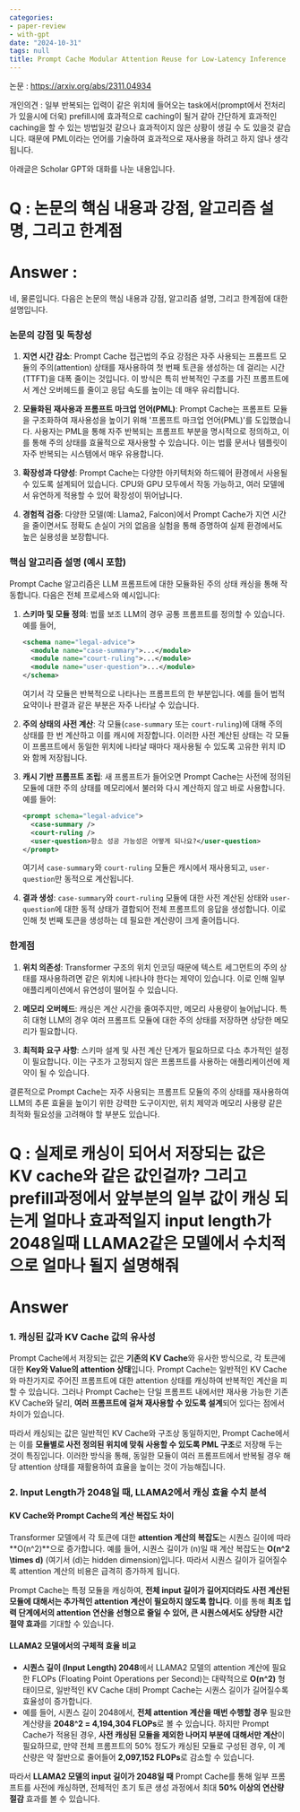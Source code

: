 ```yaml
---
categories:
- paper-review
- with-gpt
date: "2024-10-31"
tags: null
title: Prompt Cache Modular Attention Reuse for Low-Latency Inference
---
```


논문 : https://arxiv.org/abs/2311.04934

개인의견 : 일부 반복되는 입력이 같은 위치에 들어오는 task에서(prompt에서 전처리가 있을시에 더욱) prefill시에 효과적으로 caching이 될거 같아 간단하게 효과적인 caching을 할 수 있는 방법일것 같으나 효과적이지 않은 상황이 생길 수 도 있을것 같습니다. 때문에 PML이라는 언어를 기술하여 효과적으로 재사용을 하려고 하지 않나 생각됩니다.

아래글은 Scholar GPT와 대화를 나눈 내용입니다.

# Q : 논문의 핵심 내용과 강점, 알고리즘 설명, 그리고 한계점

# Answer : 
네, 물론입니다. 다음은 논문의 핵심 내용과 강점, 알고리즘 설명, 그리고 한계점에 대한 설명입니다.

### 논문의 강점 및 독창성
1. **지연 시간 감소**: Prompt Cache 접근법의 주요 강점은 자주 사용되는 프롬프트 모듈의 주의(attention) 상태를 재사용하여 첫 번째 토큰을 생성하는 데 걸리는 시간(TTFT)을 대폭 줄이는 것입니다. 이 방식은 특히 반복적인 구조를 가진 프롬프트에서 계산 오버헤드를 줄이고 응답 속도를 높이는 데 매우 유리합니다.
   
2. **모듈화된 재사용과 프롬프트 마크업 언어(PML)**: Prompt Cache는 프롬프트 모듈을 구조화하여 재사용성을 높이기 위해 '프롬프트 마크업 언어(PML)'를 도입했습니다. 사용자는 PML을 통해 자주 반복되는 프롬프트 부분을 명시적으로 정의하고, 이를 통해 주의 상태를 효율적으로 재사용할 수 있습니다. 이는 법률 문서나 템플릿이 자주 반복되는 시스템에서 매우 유용합니다.

3. **확장성과 다양성**: Prompt Cache는 다양한 아키텍처와 하드웨어 환경에서 사용될 수 있도록 설계되어 있습니다. CPU와 GPU 모두에서 작동 가능하고, 여러 모델에서 유연하게 적용할 수 있어 확장성이 뛰어납니다.

4. **경험적 검증**: 다양한 모델(예: Llama2, Falcon)에서 Prompt Cache가 지연 시간을 줄이면서도 정확도 손실이 거의 없음을 실험을 통해 증명하여 실제 환경에서도 높은 실용성을 보장합니다.

### 핵심 알고리즘 설명 (예시 포함)
Prompt Cache 알고리즘은 LLM 프롬프트에 대한 모듈화된 주의 상태 캐싱을 통해 작동합니다. 다음은 전체 프로세스와 예시입니다:

1. **스키마 및 모듈 정의**: 법률 보조 LLM의 경우 공통 프롬프트를 정의할 수 있습니다. 예를 들어,
   ```xml
   <schema name="legal-advice">
     <module name="case-summary">...</module>
     <module name="court-ruling">...</module>
     <module name="user-question">...</module>
   </schema>
   ```
   여기서 각 모듈은 반복적으로 나타나는 프롬프트의 한 부분입니다. 예를 들어 법적 요약이나 판결과 같은 부분은 자주 나타날 수 있습니다.

2. **주의 상태의 사전 계산**: 각 모듈(`case-summary` 또는 `court-ruling`)에 대해 주의 상태를 한 번 계산하고 이를 캐시에 저장합니다. 이러한 사전 계산된 상태는 각 모듈이 프롬프트에서 동일한 위치에 나타날 때마다 재사용될 수 있도록 고유한 위치 ID와 함께 저장됩니다.

3. **캐시 기반 프롬프트 조립**: 새 프롬프트가 들어오면 Prompt Cache는 사전에 정의된 모듈에 대한 주의 상태를 메모리에서 불러와 다시 계산하지 않고 바로 사용합니다. 예를 들어:
   ```xml
   <prompt schema="legal-advice">
     <case-summary />
     <court-ruling />
     <user-question>항소 성공 가능성은 어떻게 되나요?</user-question>
   </prompt>
   ```
   여기서 `case-summary`와 `court-ruling` 모듈은 캐시에서 재사용되고, `user-question`만 동적으로 계산됩니다.

4. **결과 생성**: `case-summary`와 `court-ruling` 모듈에 대한 사전 계산된 상태와 `user-question`에 대한 동적 상태가 결합되어 전체 프롬프트의 응답을 생성합니다. 이로 인해 첫 번째 토큰을 생성하는 데 필요한 계산량이 크게 줄어듭니다.

### 한계점
1. **위치 의존성**: Transformer 구조의 위치 인코딩 때문에 텍스트 세그먼트의 주의 상태를 재사용하려면 같은 위치에 나타나야 한다는 제약이 있습니다. 이로 인해 일부 애플리케이션에서 유연성이 떨어질 수 있습니다.

2. **메모리 오버헤드**: 캐싱은 계산 시간을 줄여주지만, 메모리 사용량이 늘어납니다. 특히 대형 LLM의 경우 여러 프롬프트 모듈에 대한 주의 상태를 저장하면 상당한 메모리가 필요합니다.

3. **최적화 요구 사항**: 스키마 설계 및 사전 계산 단계가 필요하므로 다소 추가적인 설정이 필요합니다. 이는 구조가 고정되지 않은 프롬프트를 사용하는 애플리케이션에 제약이 될 수 있습니다.

결론적으로 Prompt Cache는 자주 사용되는 프롬프트 모듈의 주의 상태를 재사용하여 LLM의 추론 효율을 높이기 위한 강력한 도구이지만, 위치 제약과 메모리 사용량 같은 최적화 필요성을 고려해야 할 부분도 있습니다.


# Q : 실제로 캐싱이 되어서 저장되는 값은 KV cache와 같은 값인걸까? 그리고 prefill과정에서 앞부분의 일부 값이 캐싱 되는게 얼마나 효과적일지 input length가 2048일때 LLAMA2같은 모델에서 수치적으로 얼마나 될지 설명해줘

# Answer

### 1. 캐싱된 값과 KV Cache 값의 유사성

Prompt Cache에서 저장되는 값은 **기존의 KV Cache**와 유사한 방식으로, 각 토큰에 대한 **Key와 Value의 attention 상태**입니다. Prompt Cache는 일반적인 KV Cache와 마찬가지로 주어진 프롬프트에 대한 attention 상태를 캐싱하여 반복적인 계산을 피할 수 있습니다. 그러나 Prompt Cache는 단일 프롬프트 내에서만 재사용 가능한 기존 KV Cache와 달리, **여러 프롬프트에 걸쳐 재사용할 수 있도록 설계**되어 있다는 점에서 차이가 있습니다. 

따라서 캐싱되는 값은 일반적인 KV Cache와 구조상 동일하지만, Prompt Cache에서는 이를 **모듈별로 사전 정의된 위치에 맞춰 사용할 수 있도록 PML 구조**로 저장해 두는 것이 특징입니다. 이러한 방식을 통해, 동일한 모듈이 여러 프롬프트에서 반복될 경우 해당 attention 상태를 재활용하여 효율을 높이는 것이 가능해집니다.

### 2. Input Length가 2048일 때, LLAMA2에서 캐싱 효율 수치 분석

#### KV Cache와 Prompt Cache의 계산 복잡도 차이
Transformer 모델에서 각 토큰에 대한 **attention 계산의 복잡도**는 시퀀스 길이에 따라 **O(n^2)**으로 증가합니다. 예를 들어, 시퀀스 길이가 \(n\)일 때 계산 복잡도는 **O(n^2 \times d)** (여기서 \(d\)는 hidden dimension)입니다. 따라서 시퀀스 길이가 길어질수록 attention 계산의 비용은 급격히 증가하게 됩니다.

Prompt Cache는 특정 모듈을 캐싱하여, **전체 input 길이가 길어지더라도 사전 계산된 모듈에 대해서는 추가적인 attention 계산이 필요하지 않도록 합니다**. 이를 통해 **최초 입력 단계에서의 attention 연산을 선형으로 줄일 수 있어, 큰 시퀀스에서도 상당한 시간 절약 효과**를 기대할 수 있습니다.

#### LLAMA2 모델에서의 구체적 효율 비교
* **시퀀스 길이 (Input Length) 2048**에서 LLAMA2 모델의 attention 계산에 필요한 FLOPs (Floating Point Operations per Second)는 대략적으로 **O(n^2)** 형태이므로, 일반적인 KV Cache 대비 Prompt Cache는 시퀀스 길이가 길어질수록 효율성이 증가합니다.
* 예를 들어, 시퀀스 길이 2048에서, **전체 attention 계산을 매번 수행할 경우** 필요한 계산량을 **2048^2 = 4,194,304 FLOPs**로 볼 수 있습니다. 하지만 Prompt Cache가 적용된 경우, **사전 캐싱된 모듈을 제외한 나머지 부분에 대해서만 계산**이 필요하므로, 만약 전체 프롬프트의 50% 정도가 캐싱된 모듈로 구성된 경우, 이 계산량은 약 절반으로 줄어들어 **2,097,152 FLOPs**로 감소할 수 있습니다.

따라서 **LLAMA2 모델의 input 길이가 2048일 때** Prompt Cache를 통해 일부 프롬프트를 사전에 캐싱하면, 전체적인 초기 토큰 생성 과정에서 최대 **50% 이상의 연산량 절감** 효과를 볼 수 있습니다.


